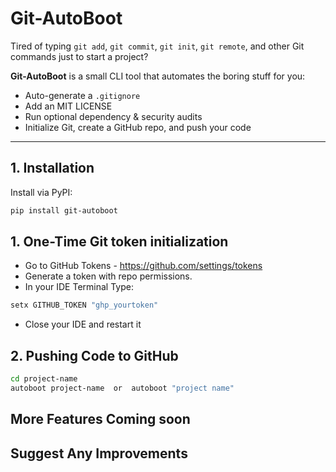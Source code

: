 # Git-AutoBoot

Tired of typing `git add`, `git commit`, `git init`, `git remote`, and other Git commands just to start a project?  

**Git-AutoBoot** is a small CLI tool that automates the boring stuff for you:

- Auto-generate a `.gitignore`
- Add an MIT LICENSE
- Run optional dependency & security audits
- Initialize Git, create a GitHub repo, and push your code

---

## 1. Installation

Install via PyPI:

```bash
pip install git-autoboot
```
## 1. One-Time Git token initialization

- Go to GitHub Tokens - https://github.com/settings/tokens
- Generate a token with repo permissions.
- In your IDE Terminal Type:
```bash
setx GITHUB_TOKEN "ghp_yourtoken"
```
- Close your IDE and restart it

## 2. Pushing Code to GitHub
```bash
cd project-name
autoboot project-name  or  autoboot "project name"
```
## More Features Coming soon
## Suggest Any Improvements
